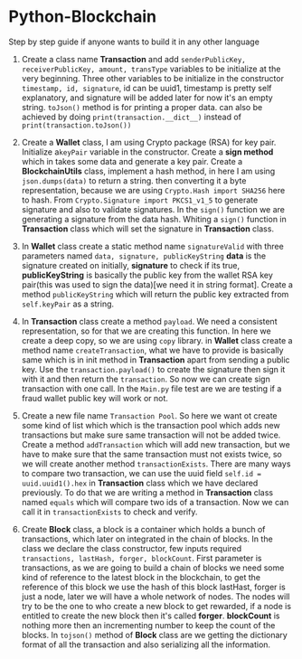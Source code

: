 # Python-Blockchain
Step by step guide if anyone wants to build it in any other language

1. Create a class name <b>Transaction</b> and add ```senderPublicKey, receiverPublicKey, amount, transType``` variables to be 
initialize at the very beginning. Three other variables to be initialize in the constructor ```timestamp, id, signature```, 
id can be uuid1, timestamp is pretty self explanatory, and signature will be added later for now it's an empty string.
```toJson()``` method is for printing a proper data. can also be achieved by doing ```print(transaction.__dict__)``` instead of 
```print(transaction.toJson())```

2. Create a <b>Wallet</b> class, I am using Crypto package (RSA) for key pair. Initialize a```keyPair``` variable in the constructor.
Create a <b>sign method</b> which in takes some data and generate a key pair. Create a <b>BlockchainUtils</b> class, implement a 
hash method, in here I am using ```json.dumps(data)``` to return a string. then converting it a byte representation, because we
are using ```Crypto.Hash import SHA256``` here to hash. From ```Crypto.Signature import PKCS1_v1_5``` to generate signature and
also to validate signatures. In the ```sign()``` function we are generating a signature from the data hash. Whiting a ```sign()```
 function in <b>Transaction</b> class which will set the signature in <b>Transaction</b> class.
 
3. In <b>Wallet</b> class create a static method name ```signatureValid``` with three parameters named ```data, signature, publicKeyString```
<b>data</b> is the signature created on initially, <b>signature</b> to check if its true, <b>publicKeyString</b> is basically 
the public key from the wallet RSA key pair(this was used to sign the data)[we need it in string format]. Create a method
```publicKeyString``` which will return the public key extracted from ```self.keyPair``` as a string.
 
4. In <b>Transaction</b> class create a method ```payload```. We need a consistent representation, so for that we are
creating this function. In here we create a deep copy, so we are using ```copy``` library. in <b>Wallet</b> class create a method name 
```createTransaction```, what we have to provide is basically same which is in init method in <b>Transaction</b> apart from
sending a public key. Use the ```transaction.payload()``` to create the signature then sign it with it and then return the 
```transaction```. So now we can create sign transaction with one call. In the ```Main.py``` file test are we are testing if
a fraud wallet public key will work or not.

5. Create a new file name ```Transaction Pool```. So here we want ot create some kind of list which which is the transaction pool
which adds new transactions but make sure same transaction will not be added twice. Create a method ```addTransaction```
which will add new transaction, but we have to make sure that the same transaction must not exists twice, so we will create
another method ```transactionExists```. There are many ways to compare two transaction, we can use the uuid field
```self.id = uuid.uuid1().hex``` in <b>Transaction</b>  class which we have declared previously. To do that we are writing
a method in <b>Transaction</b> class named ```equals``` which will compare two ids of a transaction. Now we can call it
in ```transactionExists``` to check and verify.

6. Create <b>Block</b> class, a block is a container which holds a bunch of transactions, which later on integrated in the
chain of blocks. In the class we declare the class constructor, few inputs required ```transactions, lastHash, forger, blockCount```.
First parameter is </b>transactions</b>, as we are going to build a chain of blocks we need some kind of reference to the
latest block in the blockchain, to get the reference of this block we use the hash of this block </b>lastHast</b>,
</b>forger</b> is just a node, later we will have a whole network of nodes. The nodes will try to be the one to who create a
new block to get rewarded, if a node is entitled to create the new block then it's called <b>forger</b>. <b>blockCount</b> is
nothing more then an incrementing number to keep the count of the blocks. In ```tojson()``` method of <b>Block</b> class
are we getting the dictionary format of all the transaction and also serializing all the information.
